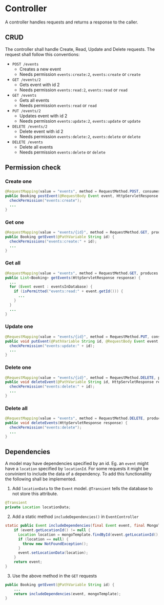 # Controller

A controller handles requests and returns a response to the caller.

## CRUD

The controller shall handle Create, Read, Update and Delete requests. The request shall follow this conventions:

* `POST /events`
  * Creates a new event
  * Needs permission `events:create:2`, `events:create` or `create`
* `GET /events/2`
  * Gets event with id 2
  * Needs permission `events:read:2`, `events:read` or `read`
* `GET /events`
  * Gets all events
  * Needs permission `events:read` or `read`
* `PUT /events/2`
  * Updates event with id 2
  * Needs permission `events:update:2`, `events:update` or `update`
* `DELETE /events/2`
  * Delete event with id 2
  * Needs permission `events:delete:2`, `events:delete` or `delete`
* `DELETE /events`
  * Delete all events
  * Needs permission `events:delete` or `delete`

## Permission check

### Create one
```java
@RequestMapping(value = "events", method = RequestMethod.POST, consumes = "application/json", produces = "application/json")
public Booking postEvent(@RequestBody Event event, HttpServletResponse response) {
  checkPermission("events:create");
  ...
}
```

### Get one
```java
@RequestMapping(value = "events/{id}", method = RequestMethod.GET, produces = "application/json")
public Booking getEvent(@PathVariable String id) {
  checkPermissions("events:create:" + id);
  ...
}
```

### Get all
```java
@RequestMapping(value = "events", method = RequestMethod.GET, produces = "application/json")
public List<Booking> getEvents(HttpServletResponse response) {
  ...
  for (Event event : eventsInDatabase) {
    if (isPermitted("events:read:" + event.getId())) {
      ...
    }
  }
  ...
}
```

### Update one
```java
@RequestMapping(value = "events/{id}", method = RequestMethod.PUT, consumes = "application/json", produces = "application/json")
public void putEvent(@PathVariable String id, @RequestBody Event event, HttpServletResponse response) {
  checkPermission("events:update:" + id);
  ...
}
```

### Delete one
```java
@RequestMapping(value = "events/{id}", method = RequestMethod.DELETE, produces = "application/json")
public void deleteEvent(@PathVariable String id, HttpServletResponse response) {
  checkPermission("events:delete:" + id);
  ...
}
```

### Delete all
```java
@RequestMapping(value = "events", method = RequestMethod.DELETE, produces = "application/json")
public void deleteEvents(HttpServletResponse response) {
  checkPermission("events:delete");
  ...
}
```

## Dependencies

A model may have dependencies specified by an id. Eg. an `event` might have a `location` specified by `locationId`.
For some requests it might be convinient to include the data of a dependency. To add this functionallity the following
shall be implemented.

1. Add `locationData` to the `Event` model. `@Transient` tells the database to not store this attribute.
```java
@Transient
private Location locationData;
```

2. Add a static method `includeDependencies()` in `EventController`
```java
static public Event includeDependencies(final Event event, final MongoTemplate mongoTemplate) {
    if (event.getLocationId() != null {
      Location location = mongoTemplate.findById(event.getLocationId(), Location.class);
      if (location == null) {
        throw new NotFoundException();
      }
      event.setLocationData(location);
    }
    return event;
}
```

3. Use the above method in the `GET` requests
```java
public Booking getEvent(@PathVariable String id) {
    ...
    return includeDependencies(event, mongoTemplate);
}
```
